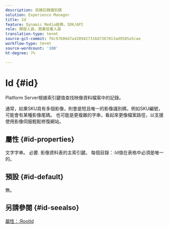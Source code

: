 ```yaml
---
description: 目錄記錄識別碼
solution: Experience Manager
title: Id
feature: Dynamic Media經典，SDK/API
role: 開發人員，商業從業人員
translation-type: tm+mt
source-git-commit: f6c97606d7a4209427316d7367013ad9585a5cae
workflow-type: tm+mt
source-wordcount: '108'
ht-degree: 7%

---
```



# Id {#id}

Platform Server根據索引鍵值查找映像資料檔案中的記錄。

通常，如果SKU具有多個影像，則會是短且唯一的影像識別碼，例如SKU編號，可能會有某種影像尾碼。 也可能是更複雜的字串，看起來更像檔案路徑，以支援使用影像伺服輕鬆修復網站。

## 屬性 {#id-properties}

文字字串。 必要. 影像資料表的主索引鍵。 每個目錄：:Id值在表格中必須是唯一的。

## 預設 {#id-default}

無。

## 另請參閱 {#id-seealso}

[屬性：:RootId](/help/aem-is-ir-api/is-api/image-catalog/image-serving-api-ref/c-image-catalog-reference/c-attributes-reference/r-rootid.md)